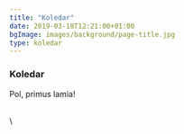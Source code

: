 ```yaml
---
title: "Koledar"
date: 2019-03-18T12:21:00+01:00
bgImage: images/background/page-title.jpg
type: koledar
---
```

### Koledar
Pol, primus lamia!

\
\